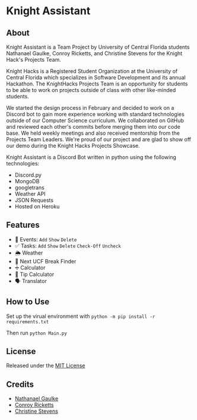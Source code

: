 # Knight Assistant

## About
Knight Assistant is a Team Project by University of Central Florida students Nathanael Gaulke, Conroy Ricketts, and Christine Stevens for the Knight Hack's Projects Team. 

Knight Hacks is a Registered Student Organization at the University of Central Florida which specializes in Software Development and its annual Hackathon. The KnightHacks Projects Team is an opportunity for students to be able to work on projects outside of class with other like-minded students.

We started the design process in February and decided to work on a Discord bot to gain more experience working with standard technologies outside of our Computer Science curriculum. We collaborated on GitHub and reviewed each other's commits before merging them into our code base.  We held weekly meetings and also received mentorship from the Projects Team Leaders. We're proud of our project and are glad to show off our demo during the Knight Hacks Projects Showcase.


Knight Assistant is a Discord Bot written in python using the following technologies: 

* Discord.py
* MongoDB
* googletrans 
* Weather API
* JSON Requests
* Hosted on Heroku


## Features

* :calendar: Events: `Add`  `Show`  `Delete` 
* :white_check_mark: Tasks: `Add`  `Show`  `Delete`  `Check-Off`  `Uncheck`
* :sun_behind_rain_cloud: Weather
* :christmas_tree: Next UCF Break Finder
* :heavy_division_sign: Calculator 
* :money_with_wings: Tip Calculator
* :speaking_head: Translator

## How to Use

Set up the virual environment with 
`python -m pip install -r requirements.txt`

Then run
`python Main.py`

## License
Released under the [MIT License](https://github.com/nategaulke/Discord_Personal_Assistant/blob/main/LICENSE)

## Credits
* [Nathanael Gaulke](https://github.com/nategaulke)
* [Conroy Ricketts](https://github.com/conroyr41)
* [Christine Stevens](https://github.com/cmstevens02)


